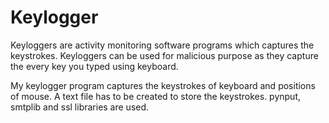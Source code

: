 # Keylogger

Keyloggers are activity monitoring software programs which captures the keystrokes. 
Keyloggers can be used for malicious purpose as they capture the every key you typed using keyboard.

My keylogger program captures the keystrokes of keyboard and positions of mouse.
A text file has to be created to store the keystrokes.
pynput, smtplib and ssl libraries are used. 


